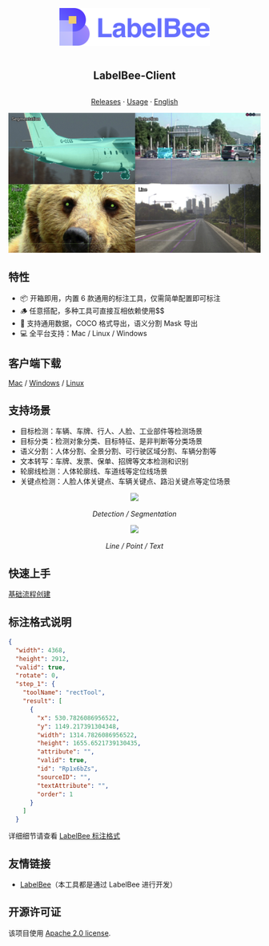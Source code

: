 
<div align="center">
<article style="display: flex; flex-direction: column; align-items: center; justify-content: center;">
    <p align="center"><img width="300" src="./src/assets/logo.svg" /></p>
    <h1 style="width: 100%; text-align: center;">LabelBee-Client</h1>
    <p>
        <a href="https://github.com/open-mmlab/labelbee-client/releases">Releases</a>
        ·
        <a href="#特性" >Usage</a>
        ·
        <a href="./README.md" >English</a>
    </p>
</article>
<img src="./docs/assets/main.png">

</div>

## 特性

- 📦 开箱即用，内置 6 款通用的标注工具，仅需简单配置即可标注
- 🪵 任意搭配，多种工具可直接互相依赖使用$$
- 🏁 支持通用数据，COCO 格式导出，语义分割 Mask 导出
- 💻 全平台支持：Mac / Linux / Windows

## 客户端下载

[Mac](https://github.com/open-mmlab/labelbee-client/releases/download/v0.1.1/labelbee-client-0.1.1.dmg) / [Windows](https://github.com/open-mmlab/labelbee-client/releases/download/v0.1.1/labelbee-client.Setup.0.1.1.exe) / [Linux](https://github.com/open-mmlab/labelbee-client/releases/download/v0.1.1/labelbee-client_0.1.1_amd64.deb)

## 支持场景


- 目标检测：车辆、车牌、行人、人脸、工业部件等检测场景
- 目标分类：检测对象分类、目标特征、是非判断等分类场景
- 语义分割：人体分割、全景分割、可行驶区域分割、车辆分割等
- 文本转写：车牌、发票、保单、招牌等文本检测和识别
- 轮廓线检测：人体轮廓线、车道线等定位线场景
- 关键点检测：人脸人体关键点、车辆关键点、路沿关键点等定位场景


<div align="center">
  <img src="./docs/assets/annotation-detection-segmentation.gif"/>

  <i style="text-align: center;">Detection / Segmentation </i>
  
  <img src="./docs/assets/annotation-line-point-text.gif"/>

  <i style="text-align: center;">Line / Point / Text </i>
</p> 
</div>

## 快速上手

 [基础流程创建](./docs/README.md) 

## 标注格式说明

```json
{
  "width": 4368,
  "height": 2912,
  "valid": true,
  "rotate": 0,
  "step_1": {
    "toolName": "rectTool",
    "result": [
      {
        "x": 530.7826086956522,
        "y": 1149.217391304348,
        "width": 1314.7826086956522,
        "height": 1655.6521739130435,
        "attribute": "",
        "valid": true,
        "id": "Rp1x6bZs",
        "sourceID": "",
        "textAttribute": "",
        "order": 1
      }
    ]
  }
```
详细细节请查看 [LabelBee 标注格式](./docs/annotation/README.md)

## 友情链接

- [LabelBee](https://github.com/open-mmlab/labelbee)（本工具都是通过 LabelBee 进行开发）

## 开源许可证

该项目使用 [Apache 2.0 license](./LICENSE).
